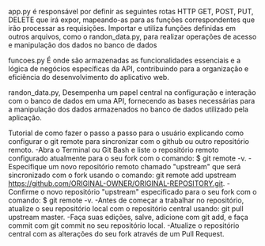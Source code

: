 app.py
é responsável por definir as seguintes rotas HTTP GET, POST, PUT, DELETE que irá expor, mapeando-as para as funções correspondentes que irão processar as requisições. Importar e utiliza funções definidas em outros arquivos, como o randon_data.py, para realizar operações de acesso e manipulação dos dados no banco de dados

funcoes.py
É onde são armazenadas as funcionalidades essenciais e a lógica de negócios específicas da API, contribuindo para a organização e eficiência do desenvolvimento do aplicativo web.

randon_data.py, 
Desempenha um papel central na configuração e interação com o banco de dados em uma API, fornecendo as bases necessárias para a manipulação dos dados armazenados no banco de dados utilizado pela aplicação.





Tutorial de como fazer o passo a passo para o usuário explicando como configurar o git remote para sincronizar com o github ou outro repositório remoto.
-Abra o Terminal ou Git Bash e liste o repositório remoto configurado atualmente para o seu fork com o comando: $ git remote -v.
-Especifique um novo repositório remoto chamado "upstream" que será sincronizado com o fork usando o comando: git remote add upstream https://github.com/ORIGINAL-OWNER/ORIGINAL-REPOSITORY.git.
-Confirme o novo repositório "upstream" especificado para o seu fork com o comando: $ git remote -v.
-Antes de começar a trabalhar no repositório, atualize o seu repositório local com o repositório central usando: git pull upstream master.
-Faça suas edições, salve, adicione com git add, e faça commit com git commit no seu repositório local.
-Atualize o repositório central com as alterações do seu fork através de um Pull Request.
